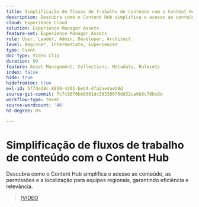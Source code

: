 ```yaml
---
title: Simplificação de fluxos de trabalho de conteúdo com o Content Hub
description: Descubra como o Content Hub simplifica o acesso ao conteúdo, as permissões e a localização para equipes regionais, garantindo eficiência e relevância.
cloud: Experience Cloud
solution: Experience Manager Assets
feature-set: Experience Manager Assets
role: User, Leader, Admin, Developer, Architect
level: Beginner, Intermediate, Experienced
type: Event
doc-type: Video Clip
duration: 99
feature: Asset Management, Collections, Metadata, Rulesets
index: false
hide: true
hidefromtoc: true
exl-id: 5f7de18c-8859-4201-be24-4fa2ae4aeb8d
source-git-commit: 7c7c9070bb6061dc59530070dd32ca6b8c78bc8d
workflow-type: tm+mt
source-wordcount: '46'
ht-degree: 0%

---
```


# Simplificação de fluxos de trabalho de conteúdo com o Content Hub

Descubra como o Content Hub simplifica o acesso ao conteúdo, as permissões e a localização para equipes regionais, garantindo eficiência e relevância.

>[!VIDEO](https://video.tv.adobe.com/v/3459240/?learn=on&enablevpops)
